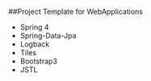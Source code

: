##Project Template for WebApplications

* Spring 4
* Spring-Data-Jpa
* Logback
* Tiles
* Bootstrap3
* JSTL

